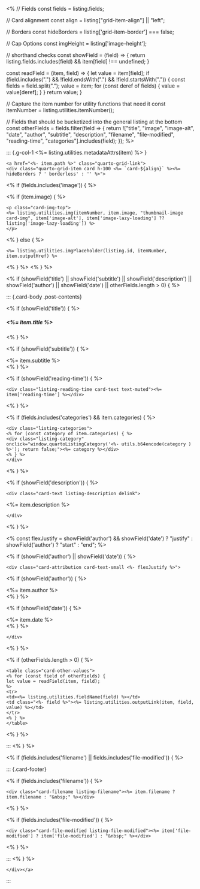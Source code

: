 <%
// Fields
const fields = listing.fields;

// Card alignment
const align = listing["grid-item-align"] || "left";

// Borders
const hideBorders = listing['grid-item-border'] === false;

// Cap Options
const imgHeight = listing['image-height'];

// shorthand checks
const showField = (field) => {
return listing.fields.includes(field) && item[field] !== undefined;
}

const readField = (item, field) => {
let value = item[field];
if (field.includes(".") && !field.endsWith(".") && !field.startsWith(".")) {
const fields = field.split(".");
value = item;
for (const deref of fields) {
value = value[deref];
}
}
return value;
}

// Capture the item number for utility functions that need it
const itemNumber = listing.utilities.itemNumber();

// Fields that should be bucketized into the general listing at the bottom
const otherFields = fields.filter(field => {
return !["title", "image", "image-alt", "date", "author", "subtitle", "description", "filename", "file-modified", "reading-time", "categories"].includes(field);
});
%>

::: {.g-col-1 <%= listing.utilities.metadataAttrs(item) %> }

```{=html}
<a href="<%- item.path %>" class="quarto-grid-link">
<div class="quarto-grid-item card h-100 <%= `card-${align}` %><%= hideBorders ? ' borderless' : '' %>">
```

<% if (fields.includes('image')) { %>

<% if (item.image) { %>

```{=html}
<p class="card-img-top">
<%= listing.utilities.img(itemNumber, item.image, "thumbnail-image card-img", item['image-alt'], item['image-lazy-loading'] ?? listing['image-lazy-loading']) %>
</p>
```

<% } else { %>

```{=html}
<%= listing.utilities.imgPlaceholder(listing.id, itemNumber, item.outputHref) %>
```

<% } %>
<% } %>

<% if (showField('title') || showField('subtitle') || showField('description') || showField('author') || showField('date') || otherFields.length > 0) { %>

::: {.card-body .post-contents}

<% if (showField('title')) { %>
<h5 class="no-anchor card-title listing-title"><%= item.title %></h5>
<% } %>

<% if (showField('subtitle')) { %>
<div class="card-subtitle listing-subtitle"><%= item.subtitle %></div>
<% } %>

<% if (showField('reading-time')) { %>

```{=html}
<div class="listing-reading-time card-text text-muted"><%= item['reading-time'] %></div>
```

<% } %>

<% if (fields.includes('categories') && item.categories) { %>

```{=html}
<div class="listing-categories">
<% for (const category of item.categories) { %>
<div class="listing-category" onclick="window.quartoListingCategory('<%- utils.b64encode(category ) %>'); return false;"><%= category %></div>
<% } %>
</div>
```

<% } %>

<% if (showField('description')) { %>

```{=html}
<div class="card-text listing-description delink">
```

<%= item.description %>

```{=html}
</div>
```

<% } %>

<%
const flexJustify = showField('author') && showField('date') ? "justify" : showField('author') ? "start" : "end";
%>

<% if (showField('author') || showField('date')) { %>

```{=html}
<div class="card-attribution card-text-small <%- flexJustify %>">
```

<% if (showField('author')) { %>
<div class="listing-author"><%= item.author %></div>
<% } %>

<% if (showField('date')) { %>
<div class="listing-date"><%= item.date %></div>
<% } %>

```{=html}
</div>
```

<% } %>

<% if (otherFields.length > 0) { %>

```{=html}
<table class="card-other-values">
<% for (const field of otherFields) {
let value = readField(item, field);
%>
<tr>
<td><%= listing.utilities.fieldName(field) %></td>
<td class="<%- field %>"><%= listing.utilities.outputLink(item, field, value) %></td>
</tr>
<% } %>
</table>
```

<% } %>

:::
<% } %>

<% if (fields.includes('filename') || fields.includes('file-modified')) { %>

::: {.card-footer}

<% if (fields.includes('filename')) { %>

```{=html}
<div class="card-filename listing-filename"><%= item.filename ? item.filename : "&nbsp;" %></div>
```

<% } %>

<% if (fields.includes('file-modified')) { %>

```{=html}
<div class="card-file-modified listing-file-modified"><%= item['file-modified'] ? item['file-modified'] : "&nbsp;" %></div>
```

<% } %>

:::
<% } %>

```{=html}
</div></a>
```

:::
